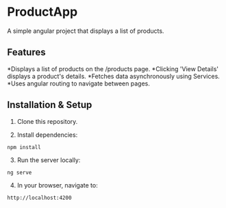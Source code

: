 # ProductApp

A simple angular project that displays a list of products.

## Features
*Displays a list of products on the /products page.
*Clicking 'View Details' displays a product's details.
*Fetches data asynchronously using Services.
*Uses angular routing to navigate between pages.

## Installation & Setup

1. Clone this repository.

2. Install dependencies:
```
npm install
```

3. Run the server locally:
```
ng serve
```

4. In your browser, navigate to:
```
http://localhost:4200
```
